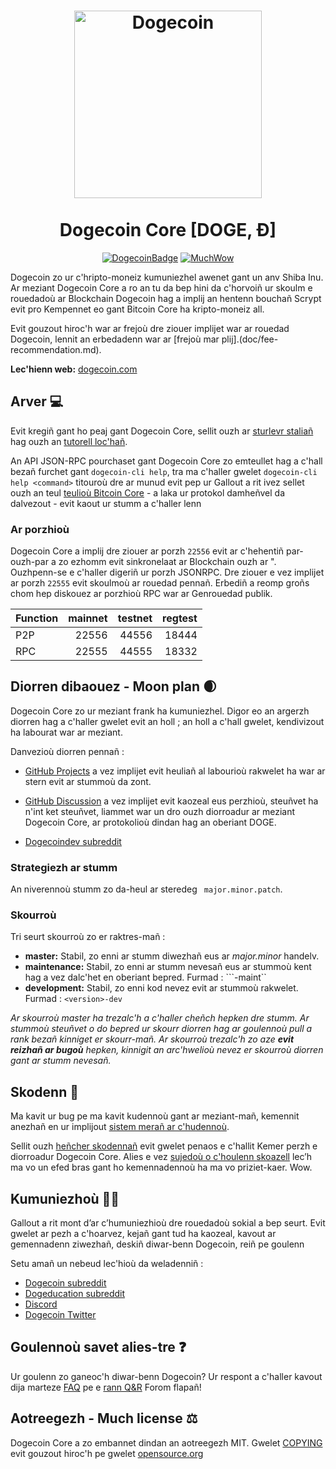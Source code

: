 <h1 align="center">
<img src="https://static.tumblr.com/ppdj5y9/Ae9mxmxtp/300coin.png" alt="Dogecoin" width="300"/>
<br/><br/>
Dogecoin Core [DOGE, Ð]  
</h1>

<div align="center">

[![DogecoinBadge](https://img.shields.io/badge/Doge-Coin-yellow.svg)](https://dogecoin.com)
[![MuchWow](https://img.shields.io/badge/Much-Wow-yellow.svg)](https://dogecoin.com)

</div>

Dogecoin zo ur c'hripto-moneiz kumuniezhel awenet gant un anv Shiba Inu. Ar meziant Dogecoin Core a ro an tu da bep hini da c'horvoiñ ur skoulm e rouedadoù ar Blockchain Dogecoin hag a implij an hentenn bouchañ Scrypt evit pro Kempennet eo gant Bitcoin Core ha kripto-moneiz all.

Evit gouzout hiroc'h war ar frejoù dre ziouer implijet war ar rouedad Dogecoin, lennit an erbedadenn war ar [frejoù mar plij].(doc/fee-recommendation.md).

**Lec'hienn web:** [dogecoin.com](https://dogecoin.com)

## Arver 💻

Evit kregiñ gant ho peaj gant Dogecoin Core, sellit ouzh ar [sturlevr staliañ](INSTALL.md) hag ouzh an [tutorell loc'hañ](dock/getting-started.md).

An API JSON-RPC pourchaset gant Dogecoin Core zo emteullet hag a c'hall bezañ furchet gant `dogecoin-cli help`, tra ma c'haller gwelet `dogecoin-cli help <command>` titouroù dre ar munud evit pep ur Gallout a rit ivez sellet ouzh an teul [teulioù Bitcoin Core](https://developer.bitcoin.org/reference/rpc/) - a laka ur protokol damheñvel da dalvezout - evit kaout ur stumm a c'haller lenn

### Ar porzhioù

Dogecoin Core a implij dre ziouer ar porzh `22556` evit ar c'hehentiñ par-ouzh-par a zo ezhomm evit sinkronelaat ar Blockchain ouzh ar ".  Ouzhpenn-se e c'haller digeriñ ur porzh JSONRPC. Dre ziouer e vez implijet ar porzh `22555` evit skoulmoù ar rouedad pennañ. Erbediñ a reomp groñs chom hep diskouez ar porzhioù RPC war ar Genrouedad publik. 

| Function | mainnet | testnet | regtest |
| :------- | ------: | ------: | ------: |
| P2P      |   22556 |   44556 |   18444 |
| RPC      |   22555 |   44555 |   18332 |

## Diorren dibaouez - Moon plan 🌒

Dogecoin Core zo ur meziant frank ha kumuniezhel. Digor eo an argerzh diorren hag a c'haller gwelet evit an holl ; an holl a c'hall gwelet, kendivizout ha labourat war ar meziant.
 
Danvezioù diorren pennañ :

* [GitHub Projects](https://github.com/dogecoin/dogecoin/projects)  a vez implijet evit
heuliañ al labourioù rakwelet ha war ar stern evit ar stummoù da zont.

* [GitHub Discussion](https://github.com/dogecoin/dogecoin/discussions) a vez implijet evit
kaozeal eus perzhioù, steuñvet ha n'int ket steuñvet, liammet war un dro ouzh diorroadur ar meziant Dogecoin Core, ar protokolioù dindan hag an oberiant DOGE.
  
* [Dogecoindev subreddit](https://www.reddit.com/r/dogecoindev/)

### Strategiezh ar stumm
An niverennoù stumm zo da-heul ar steredeg `` major.minor.patch``.
 
### Skourroù
Tri seurt skourroù zo er raktres-mañ :

- **master:** Stabil, zo enni ar stumm diwezhañ eus ar *major.minor* handelv.
- **maintenance:** Stabil, zo enni ar stumm nevesañ eus ar stummoù kent hag a vez dalc'het en oberiant bepred. Furmad : ```<version>-maint``
- **development:** Stabil, zo enni kod nevez evit ar stummoù rakwelet. Furmad : ```<version>-dev```

*Ar skourroù master ha trezalc'h a c'haller cheñch hepken dre stumm. Ar stummoù steuñvet o do bepred ur skourr diorren hag ar goulennoù pull a rank bezañ kinniget er skourr-mañ.  Ar skourroù trezalc'h zo aze **evit reizhañ ar bugoù** hepken, kinnigit an arc'hwelioù nevez er skourroù diorren gant ar stumm nevesañ.*

## Skodenn 🤝

Ma kavit ur bug pe ma kavit kudennoù gant ar meziant-mañ, kemennit anezhañ en ur implijout [sistem merañ ar c'hudennoù](https://github.com/dogecoin/dogecoin/issues/new?assignees=&labels=bug&template=bug_report.md&title=%5Bbug%5D+).
 
Sellit ouzh [heñcher skodennañ](CONTRIBUTING.md) evit gwelet penaos e c'hallit
Kemer perzh e diorroadur Dogecoin Core. Alies e vez
[sujedoù o c'houlenn skoazell](https://github.com/dogecoin/dogecoin/labels/help%20wanted)
lec’h ma vo un efed bras gant ho kemennadennoù ha ma vo priziet-kaer. Wow.

## Kumuniezhoù 🚀🍾

Gallout a rit mont d’ar c’humuniezhioù dre rouedadoù sokial a bep seurt.
Evit gwelet ar pezh a c'hoarvez, kejañ gant tud ha kaozeal, kavout ar gemennadenn ziwezhañ, deskiñ diwar-benn Dogecoin, reiñ pe goulenn

Setu amañ un nebeud lec'hioù da weladenniñ :

* [Dogecoin subreddit](https://www.reddit.com/r/dogecoin/)
* [Dogeducation subreddit](https://www.reddit.com/r/dogeducation/)
* [Discord](https://discord.gg/dogecoin)
* [Dogecoin Twitter](https://twitter.com/dogecoin)

## Goulennoù savet alies-tre ❓

Ur goulenn zo ganeoc'h diwar-benn Dogecoin? Ur respont a c'haller kavout dija marteze
[FAQ](doc/FAQ.md) pe e
[rann Q&R](https://github.com/dogecoin/dogecoin/discussions/categories/q-a)
Forom flapañ!

## Aotreegezh - Much license ⚖️
Dogecoin Core a zo embannet dindan an aotreegezh MIT. Gwelet
[COPYING](COPYING) evit gouzout hiroc'h pe gwelet
[opensource.org](https://opensource.org/licenses/MIT)
